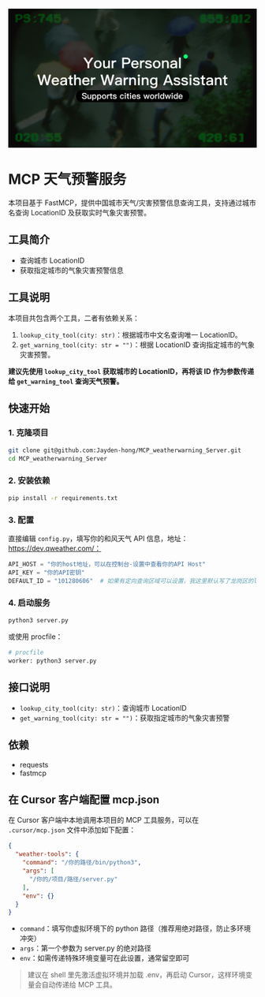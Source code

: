 <p align="center">
  <img src="images/projectcover.png" alt="Project Cover"/>
</p>

# MCP 天气预警服务

本项目基于 FastMCP，提供中国城市天气/灾害预警信息查询工具，支持通过城市名查询 LocationID 及获取实时气象灾害预警。

## 工具简介
- 查询城市 LocationID
- 获取指定城市的气象灾害预警信息

## 工具说明
本项目共包含两个工具，二者有依赖关系：
1. `lookup_city_tool(city: str)`：根据城市中文名查询唯一 LocationID。
2. `get_warning_tool(city: str = "")`：根据 LocationID 查询指定城市的气象灾害预警。

**建议先使用 `lookup_city_tool` 获取城市的 LocationID，再将该 ID 作为参数传递给 `get_warning_tool` 查询天气预警。**

## 快速开始

### 1. 克隆项目
```bash
git clone git@github.com:Jayden-hong/MCP_weatherwarning_Server.git
cd MCP_weatherwarning_Server
```

### 2. 安装依赖
```bash
pip install -r requirements.txt
```

### 3. 配置
直接编辑 `config.py`，填写你的和风天气 API 信息，地址：https://dev.qweather.com/：
```python
API_HOST = "你的host地址，可以在控制台-设置中查看你的API Host"
API_KEY = "你的API密钥"
DEFAULT_ID = "101280606"  # 如果有定向查询区域可以设置，我这里默认写了龙岗区的locationid，若更换地区，server的mcp工具描述那里也需要同步修改。
```

### 4. 启动服务
```bash
python3 server.py
```
或使用 procfile：
```bash
# procfile
worker: python3 server.py
```

## 接口说明
- `lookup_city_tool(city: str)`：查询城市 LocationID
- `get_warning_tool(city: str = "")`：获取指定城市的气象灾害预警

## 依赖
- requests
- fastmcp

## 在 Cursor 客户端配置 mcp.json

在 Cursor 客户端中本地调用本项目的 MCP 工具服务，可以在 `.cursor/mcp.json` 文件中添加如下配置：

```json
{
  "weather-tools": {
    "command": "/你的路径/bin/python3",
    "args": [
      "/你的/项目/路径/server.py"
    ],
    "env": {}
  }
}
```

- `command`：填写你虚拟环境下的 python 路径（推荐用绝对路径，防止多环境冲突）
- `args`：第一个参数为 server.py 的绝对路径
- `env`：如需传递特殊环境变量可在此设置，通常留空即可

> 建议在 shell 里先激活虚拟环境并加载 .env，再启动 Cursor，这样环境变量会自动传递给 MCP 工具。
